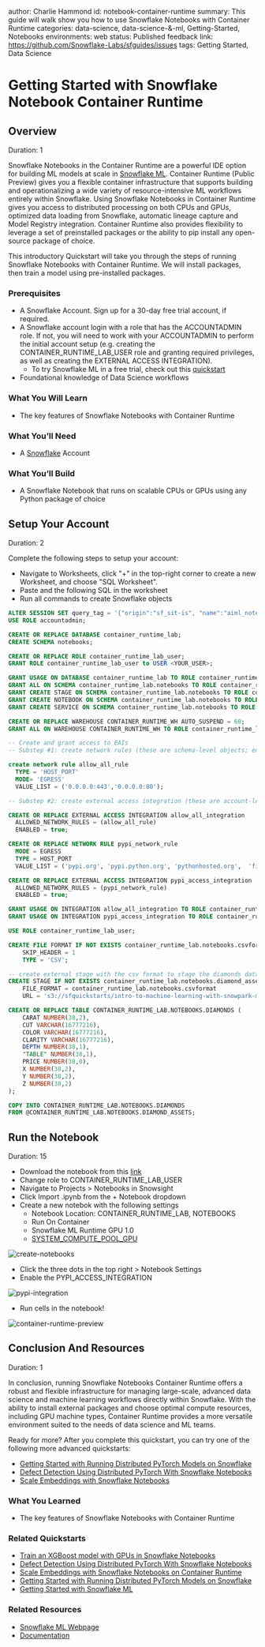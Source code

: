 author: Charlie Hammond
id: notebook-container-runtime
summary: This guide will walk show you how to use Snowflake Notebooks with Container Runtime
categories: data-science, data-science-&-ml, Getting-Started, Notebooks
environments: web
status: Published 
feedback link: https://github.com/Snowflake-Labs/sfguides/issues
tags: Getting Started, Data Science

# Getting Started with Snowflake Notebook Container Runtime
<!-- ------------------------ -->
## Overview 
Duration: 1

Snowflake Notebooks in the Container Runtime are a powerful IDE option for building ML models at scale in [Snowflake ML](https://www.snowflake.com/en/data-cloud/snowflake-ml/). Container Runtime (Public Preview) gives you a flexible container infrastructure that supports building and operationalizing a wide variety of resource-intensive ML workflows entirely within Snowflake. Using Snowflake Notebooks in Container Runtime gives you access to distributed processing on both CPUs and GPUs, optimized data loading from Snowflake, automatic lineage capture and Model Registry integration. Container Runtime also provides flexibility to leverage a set of preinstalled packages or the ability to pip install any open-source package of choice.  

This introductory Quickstart will take you through the steps of running Snowflake Notebooks with Container Runtime. We will install packages, then train a model using pre-installed packages. 

### Prerequisites
- A Snowflake Account. Sign up for a 30-day free trial account, if required.
- A Snowflake account login with a role that has the ACCOUNTADMIN role. If not, you will need to work with your ACCOUNTADMIN to perform the initial account setup (e.g. creating the CONTAINER_RUNTIME_LAB_USER role and granting required privileges, as well as creating the EXTERNAL ACCESS INTEGRATION).
  - To try Snowflake ML in a free trial, check out this [quickstart](https://quickstarts.snowflake.com/guide/intro_to_machine_learning_with_snowpark_ml_for_python/#0)
- Foundational knowledge of Data Science workflows

### What You Will Learn 
- The key features of Snowflake Notebooks with Container Runtime

### What You’ll Need 
- A [Snowflake](https://app.snowflake.com/) Account

### What You’ll Build 
- A Snowflake Notebook that runs on scalable CPUs or GPUs using any Python package of choice

<!-- ------------------------ -->
## Setup Your Account
Duration: 2

Complete the following steps to setup your account:
- Navigate to Worksheets, click "+" in the top-right corner to create a new Worksheet, and choose "SQL Worksheet".
- Paste and the following SQL in the worksheet 
- Run all commands to create Snowflake objects

```sql
ALTER SESSION SET query_tag = '{"origin":"sf_sit-is", "name":"aiml_notebooks_container_runtime", "version":{"major":1, "minor":0}, "attributes":{"is_quickstart":1, "source":"sql"}}';
USE ROLE accountadmin;

CREATE OR REPLACE DATABASE container_runtime_lab;
CREATE SCHEMA notebooks;

CREATE OR REPLACE ROLE container_runtime_lab_user;
GRANT ROLE container_runtime_lab_user to USER <YOUR_USER>;

GRANT USAGE ON DATABASE container_runtime_lab TO ROLE container_runtime_lab_user;
GRANT ALL ON SCHEMA container_runtime_lab.notebooks TO ROLE container_runtime_lab_user;
GRANT CREATE STAGE ON SCHEMA container_runtime_lab.notebooks TO ROLE container_runtime_lab_user;
GRANT CREATE NOTEBOOK ON SCHEMA container_runtime_lab.notebooks TO ROLE container_runtime_lab_user;
GRANT CREATE SERVICE ON SCHEMA container_runtime_lab.notebooks TO ROLE container_runtime_lab_user;

CREATE OR REPLACE WAREHOUSE CONTAINER_RUNTIME_WH AUTO_SUSPEND = 60;
GRANT ALL ON WAREHOUSE CONTAINER_RUNTIME_WH TO ROLE container_runtime_lab_user;

-- Create and grant access to EAIs
-- Substep #1: create network rules (these are schema-level objects; end users do not need direct access to the network rules)

create network rule allow_all_rule
  TYPE = 'HOST_PORT'
  MODE= 'EGRESS'
  VALUE_LIST = ('0.0.0.0:443','0.0.0.0:80');

-- Substep #2: create external access integration (these are account-level objects; end users need access to this to access the public internet with endpoints defined in network rules)

CREATE OR REPLACE EXTERNAL ACCESS INTEGRATION allow_all_integration
  ALLOWED_NETWORK_RULES = (allow_all_rule)
  ENABLED = true;

CREATE OR REPLACE NETWORK RULE pypi_network_rule
  MODE = EGRESS
  TYPE = HOST_PORT
  VALUE_LIST = ('pypi.org', 'pypi.python.org', 'pythonhosted.org',  'files.pythonhosted.org');

CREATE OR REPLACE EXTERNAL ACCESS INTEGRATION pypi_access_integration
  ALLOWED_NETWORK_RULES = (pypi_network_rule)
  ENABLED = true;

GRANT USAGE ON INTEGRATION allow_all_integration TO ROLE container_runtime_lab_user;
GRANT USAGE ON INTEGRATION pypi_access_integration TO ROLE container_runtime_lab_user;

USE ROLE container_runtime_lab_user;

CREATE FILE FORMAT IF NOT EXISTS container_runtime_lab.notebooks.csvformat 
    SKIP_HEADER = 1 
    TYPE = 'CSV';

-- create external stage with the csv format to stage the diamonds dataset
CREATE STAGE IF NOT EXISTS container_runtime_lab.notebooks.diamond_assets 
    FILE_FORMAT = container_runtime_lab.notebooks.csvformat 
    URL = 's3://sfquickstarts/intro-to-machine-learning-with-snowpark-ml-for-python/diamonds.csv';

CREATE OR REPLACE TABLE CONTAINER_RUNTIME_LAB.NOTEBOOKS.DIAMONDS (
	CARAT NUMBER(38,2),
	CUT VARCHAR(16777216),
	COLOR VARCHAR(16777216),
	CLARITY VARCHAR(16777216),
	DEPTH NUMBER(38,1),
	"TABLE" NUMBER(38,1),
	PRICE NUMBER(38,0),
	X NUMBER(38,2),
	Y NUMBER(38,2),
	Z NUMBER(38,2)
);

COPY INTO CONTAINER_RUNTIME_LAB.NOTEBOOKS.DIAMONDS
FROM @CONTAINER_RUNTIME_LAB.NOTEBOOKS.DIAMOND_ASSETS;

```

<!-- ------------------------ -->
## Run the Notebook
Duration: 15

- Download the notebook from this [link](https://github.com/Snowflake-Labs/sfguide-getting-started-with-snowflake-notebook-container-runtime/blob/main/notebooks/0_start_here.ipynb)
- Change role to CONTAINER_RUNTIME_LAB_USER
- Navigate to Projects > Notebooks in Snowsight
- Click Import .ipynb from the + Notebook dropdown
- Create a new notebok with the following settings
  - Notebook Location: CONTAINER_RUNTIME_LAB, NOTEBOOKS
  - Run On Container
  - Snowflake ML Runtime GPU 1.0
  - [SYSTEM_COMPUTE_POOL_GPU](https://docs.snowflake.com/en/developer-guide/snowpark-container-services/working-with-compute-pool#default-compute-pools-for-notebooks)

![create-notebooks](assets/import-container-notebook.png)

- Click the three dots in the top right > Notebook Settings
- Enable the PYPI_ACCESS_INTEGRATION

![pypi-integration](assets/pypi_access.png)

- Run cells in the notebook!

![container-runtime-preview](assets/container_runtime_overview.png)

<!-- ------------------------ -->
## Conclusion And Resources
Duration: 1

In conclusion, running Snowflake Notebooks Container Runtime offers a robust and flexible infrastructure for managing large-scale, advanced data science and machine learning workflows directly within Snowflake. With the ability to install external packages and choose optimal compute resources, including GPU machine types, Container Runtime provides a more versatile environment suited to the needs of data science and ML teams. 

Ready for more? After you complete this quickstart, you can try one of the following more advanced quickstarts: 
  - [Getting Started with Running Distributed PyTorch Models on Snowflake](https://quickstarts.snowflake.com/guide/getting-started-with-running-distributed-pytorch-models-on-snowflake/)
  - [Defect Detection Using Distributed PyTorch With Snowflake Notebooks](https://quickstarts.snowflake.com/guide/defect_detection_using_distributed_pyTorch_with_snowflake_notebooks/)
  - [Scale Embeddings with Snowflake Notebooks](https://quickstarts.snowflake.com/guide/scale-embeddings-with-snowflake-notebooks-on-container-runtime/index.html?index=..%2F..index#0)


### What You Learned
- The key features of Snowflake Notebooks with Container Runtime

### Related Quickstarts
- [Train an XGBoost model with GPUs in Snowflake Notebooks](https://quickstarts.snowflake.com/guide/train-an-xgboost-model-with-gpus-using-snowflake-notebooks/index.html#0)
- [Defect Detection Using Distributed PyTorch With Snowflake Notebooks](https://quickstarts.snowflake.com/guide/defect_detection_using_distributed_pyTorch_with_snowflake_notebooks)
- [Scale Embeddings with Snowflake Notebooks on Container Runtime](https://quickstarts.snowflake.com/guide/scale-embeddings-with-snowflake-notebooks-on-container-runtime)
- [Getting Started with Running Distributed PyTorch Models on Snowflake](https://quickstarts.snowflake.com/guide/getting-started-with-running-distributed-pytorch-models-on-snowflake/)
- [Getting Started with Snowflake ML](https://quickstarts.snowflake.com/guide/intro_to_machine_learning_with_snowpark_ml_for_python/#0)

### Related Resources
- [Snowflake ML Webpage](https://www.snowflake.com/en/data-cloud/snowflake-ml/)
- [Documentation](https://docs.snowflake.com/LIMITEDACCESS/snowsight-notebooks/ui-snowsight-notebooks-runtime)
